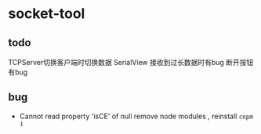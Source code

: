 # socket-tool

## todo
TCPServer切换客户端时切换数据
SerialView
接收到过长数据时有bug
断开按钮有bug

## bug
- Cannot read property 'isCE' of null 
remove node modules , reinstall `cnpm i`
